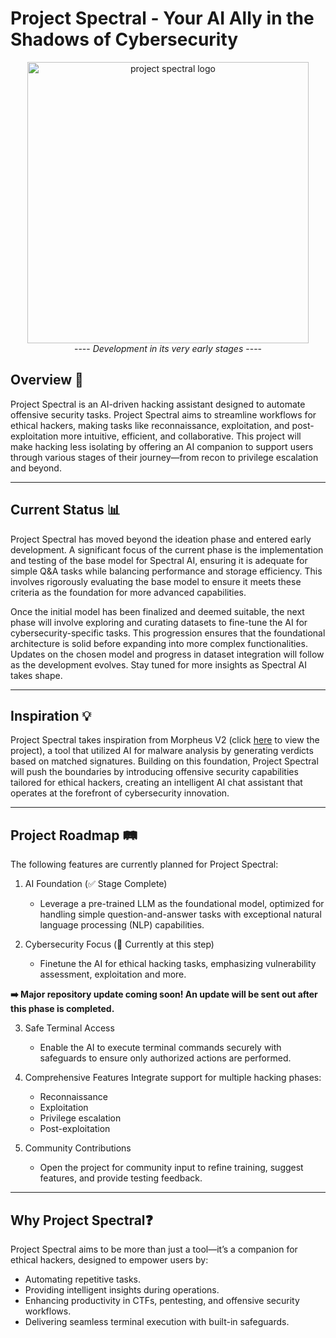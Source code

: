 # Project Spectral - Your AI Ally in the Shadows of Cybersecurity

<div align="center">
  <img src="https://github.com/user-attachments/assets/5ec4304a-74b6-46f2-9b00-790a06d7800a" alt="project spectral logo" width="450" />
</div>

<div align="center">
    ----
    <i>Development in its very early stages</i>
    ----
</div>

## Overview 📝

Project Spectral is an AI-driven hacking assistant designed to automate offensive security tasks. Project Spectral aims to streamline workflows for ethical hackers, making tasks like reconnaissance, exploitation, and post-exploitation more intuitive, efficient, and collaborative. This project will make hacking less isolating by offering an AI companion to support users through various stages of their journey—from recon to privilege escalation and beyond.


---

## Current Status 📊

Project Spectral has moved beyond the ideation phase and entered early development. A significant focus of the current phase is the implementation and testing of the base model for Spectral AI, ensuring it is adequate for simple Q&A tasks while balancing performance and storage efficiency. This involves rigorously evaluating the base model to ensure it meets these criteria as the foundation for more advanced capabilities.

Once the initial model has been finalized and deemed suitable, the next phase will involve exploring and curating datasets to fine-tune the AI for cybersecurity-specific tasks. This progression ensures that the foundational architecture is solid before expanding into more complex functionalities. Updates on the chosen model and progress in dataset integration will follow as the development evolves. Stay tuned for more insights as Spectral AI takes shape.


---

## Inspiration 💡

Project Spectral takes inspiration from Morpheus V2 (click [here](https://github.com/phantom0004/morpheus_IOC_scanner) to view the project), a tool that utilized AI for malware analysis by generating verdicts based on matched signatures. Building on this foundation, Project Spectral will push the boundaries by introducing offensive security capabilities tailored for ethical hackers, creating an intelligent AI chat assistant that operates at the forefront of cybersecurity innovation.


---

## Project Roadmap 🛤️

The following features are currently planned for Project Spectral:

1. AI Foundation (✅ Stage Complete)
    - Leverage a pre-trained LLM as the foundational model, optimized for handling simple question-and-answer tasks with exceptional natural language processing (NLP) capabilities.

2. Cybersecurity Focus (📍 Currently at this step)
    - Finetune the AI for ethical hacking tasks, emphasizing vulnerability assessment, exploitation and more.

**➡️ Major repository update coming soon! An update will be sent out after this phase is completed.**

3. Safe Terminal Access
    - Enable the AI to execute terminal commands securely with safeguards to ensure only authorized actions are performed.

4. Comprehensive Features
Integrate support for multiple hacking phases:
    - Reconnaissance
    - Exploitation
    - Privilege escalation
    - Post-exploitation

5. Community Contributions
    - Open the project for community input to refine training, suggest features, and provide testing feedback.

---

## Why Project Spectral❓

Project Spectral aims to be more than just a tool—it’s a companion for ethical hackers, designed to empower users by:

- Automating repetitive tasks.
- Providing intelligent insights during operations.
- Enhancing productivity in CTFs, pentesting, and offensive security workflows.
- Delivering seamless terminal execution with built-in safeguards.
